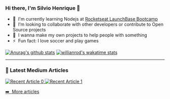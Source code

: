 ### Hi there, I'm Silvio Henrique 👋

- 🔭 &nbsp;I'm currently learning Nodejs at [Rocketseat LaunchBase Bootcamp](https://rocketseat.com.br/) 
- 👯 &nbsp;I’m looking to collaborate with other developers or contribute to Open Source projects
- 🥅 &nbsp;I wanna make my own projects to help people with something 
- ⚡ &nbsp;Fun fact: I love soccer and play games


[![Anurag's github stats](https://github-readme-stats.vercel.app/api?username=silviohfc)](https://github.com/anuraghazra/github-readme-stats)
[![willianrod's wakatime stats](https://github-readme-stats.vercel.app/api/wakatime?username=silviohfc)](https://github.com/anuraghazra/github-readme-stats)






---

### 📕 Latest Medium Articles
 <a target="_blank" href="https://github-readme-medium-recent-article.vercel.app/medium/@silviohfc/0"><img src="https://github-readme-medium-recent-article.vercel.app/medium/@silviohfc/0" alt="Recent Article 0"> 
  <a target="_blank" href="https://github-readme-medium-recent-article.vercel.app/medium/@silviohfc/1"><img src="https://github-readme-medium-recent-article.vercel.app/medium/@silviohfc/1" alt="Recent Article 1"> 

➡️ &nbsp;[More articles](https://silviohfc.medium.com/)
